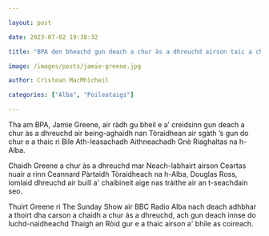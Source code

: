 ```yaml
---

layout: post

date: 2023-07-02 19:38:32

title: "BPA den bheachd gun deach a chur às a dhreuchd airson taic a chur ri ath-leasachaidhean gnè"

image: /images/posts/jamie-greene.jpg

author: Crìstean MacMhìcheil

categories: ["Alba", "Poileataigs"]

---
```


Tha am BPA, Jamie Greene, air ràdh gu bheil e a’ creidsinn gun deach a chur às a dhreuchd air being-aghaidh nan Tòraidhean air sgàth ’s gun do chur e a thaic ri Bile Ath-leasachadh Aithneachadh Gnè Riaghaltas na h-Alba.

Chaidh Greene a chur às a dhreuchd mar Neach-labhairt airson Ceartas nuair a rinn Ceannard Pàrtaidh Tòraidheach na h-Alba, Douglas Ross, iomlaid dhreuchd air buill a' chaibineit aige nas tràithe air an t-seachdain seo.

Thuirt Greene ri The Sunday Show air BBC Radio Alba nach deach adhbhar a thoirt dha carson a chaidh a chur às a dhreuchd, ach gun deach innse do luchd-naidheachd Thaigh an Ròid gur e a thaic airson a' bhile as coireach.
